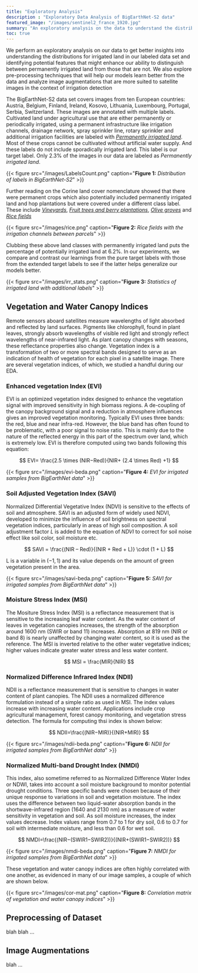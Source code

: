 ```yaml
---
title: "Exploratory Analysis"
description : "Exploratory Data Analysis of BigEarthNet-S2 data"
featured_image: "/images/sentinel2_france_1920.jpg"
summary: "An exploratory analysis on the data to understand the distributions for irrigated data as well as identify additional features that can help with irrigation detection."
toc: true
---
```


We perform an exploratory analysis on our data to get better insights into understanding the distributions for irrigated land in our labeled data set and identifying potential features that might enhance our ability to distinguish between permanently irrigated land from those that are not. We also explore pre-processing techniques that will help our models learn better from the data and analyze image augmentations that are more suited to satellite images in the context of irrigation detection

The BigEarthNet-S2 data set covers images from ten European countries: Austria, Belgium, Finland, Ireland, Kosovo, Lithuania, Luxembourg, Portugal, Serbia, Switzerland. These images are annotated with multiple labels. Cultivated land under agricultural use that are either permanently or periodically irrigated, using a permanent infrastructure like irrigation channels, drainage network, spray sprinkler line, rotary sprinkler and additional irrigation facilities are labeled with [*Permanently irrigated land*](https://land.copernicus.eu/user-corner/technical-library/corine-land-cover-nomenclature-guidelines/html/index-clc-212.html). Most of these crops cannot be cultivated without artificial water supply. And these labels do not include sporadically irrigated land. This label is our target label. Only 2.3% of the images in our data are labeled as *Permanently irrigated land*.

{{< figure src="/images/LabelsCount.png" caption="**Figure 1:** *Distribution of labels in BigEarthNet-S2*" >}}

Further reading on the Corine land cover nomenclature showed that there were permanent crops which also potentially included permanently irrigated land and hop plantations but were covered under a different class label. These include [*Vineyards*](https://land.copernicus.eu/user-corner/technical-library/corine-land-cover-nomenclature-guidelines/html/index-clc-221.html), [*Fruit trees and berry plantations*](https://land.copernicus.eu/user-corner/technical-library/corine-land-cover-nomenclature-guidelines/html/index-clc-222.html), [*Olive groves*](https://land.copernicus.eu/user-corner/technical-library/corine-land-cover-nomenclature-guidelines/html/index-clc-223.html) and [*Rice fields*](https://land.copernicus.eu/user-corner/technical-library/corine-land-cover-nomenclature-guidelines/html/index-clc-213.html)

{{< figure src="/images/rice.png" caption="**Figure 2:** *Rice fields with the irrigation channels between parcels*" >}}

Clubbing these above land classes with permanently irrigated land puts the percentage of potentially irrigated land at 6.2%. In our experiments, we compare and contrast our learnings from the pure target labels with those from the extended target labels to see if the latter helps generalize our models better.

{{< figure src="/images/irr_stats.png" caption="**Figure 3:** *Statistics of irrigated land with additional labels*" >}}

## Vegetation and Water Canopy Indices

Remote sensors aboard satellites measure wavelengths of light absorbed and reflected by land surfaces. Pigments like chlorophyll, found in plant leaves, strongly absorb wavelengths of visible red light and strongly reflect wavelengths of near-infrared light. As plant canopy changes with seasons, these reflectance properties also change. Vegetation index is a transformation of two or more spectral bands designed to serve as an indication of health of vegetation for each pixel in a satellite image. There are several vegetation indices, of which, we studied a handful during our EDA.

### Enhanced vegetation Index (EVI)

EVI is an optimized vegetation index designed to enhance the vegetation signal with improved sensitivity in high biomass regions. A de-coupling of the canopy background signal and a reduction in atmosphere influences gives an improved vegetation monitoring. Typically EVI uses three bands: the red, blue and near infra-red. However, the blue band has often found to be problematic, with a poor signal to noise ratio. This is mainly due to the nature of the reflected energy in this part of the spectrum over land, which is extremely low. EVI is therefore computed using two bands following this equation:

$$ EVI= \frac{2.5 \times (NIR−Red)}{NIR+ (2.4 \times Red) +1} $$

{{< figure src="/images/evi-beda.png" caption="**Figure 4:** *EVI for irrigated samples from BigEarthNet data*" >}}

### Soil Adjusted Vegetation Index (SAVI)
Normalized Differential Vegetative Index (NDVI) is sensitive to the effects of soil and atmosphere. SAVI is an adjusted form of widely used NDVI, developed to minimize the influence of soil brightness on spectral vegetation indices, particularly in areas of high soil composition. A soil adjustment factor *L* is added to the equation of *NDVI* to correct for soil noise effect like soil color, soil moisture etc.

$$ SAVI = \frac{(NIR – Red)}{(NIR + Red + L)} \cdot (1 + L)  $$

L is a variable in $(-1, 1)$ and its value depends on the amount of green vegetation present in the area.

{{< figure src="/images/savi-beda.png" caption="**Figure 5:** *SAVI for irrigated samples from BigEarthNet data*" >}}

### Moisture Stress Index (MSI)

The Mositure Stress Index (MSI) is a reflectance measurement that is sensitive to the increasing leaf water content. As the water content of leaves in vegetation canopies increases, the strength of the absorption around 1600 nm (SWIR or band 11) increases. Absorption at 819 nm (NIR or band 8) is nearly unaffected by changing water content, so it is used as the reference. The MSI is inverted relative to the other water vegetative indices; higher values indicate greater water stress and less water content.

$$ MSI = \frac{MIR}{NIR} $$

### Normalized Difference Infrared Index (NDII)

NDII is a reflectance measurement that is sensitive to changes in water content of plant canopies. The NDII uses a normalized difference formulation instead of a simple ratio as used in MSI. The index values increase with increasing water content. Applications include crop agricultural management, forest canopy monitoring, and vegetation stress detection. The formula for computing thsi index is shown below:

$$ NDII=\frac{(NIR−MIR)}{(NIR+MIR)} $$

{{< figure src="/images/ndii-beda.png" caption="**Figure 6:** *NDII for irrigated samples from BigEarthNet data*" >}}

### Normalized Multi-band Drought Index (NMDI)
This index, also sometime referred to as Normalized Difference Water Index or NDWI,  takes into account a soil moisture background to monitor potential drought conditions. Three specific bands were chosen because of their unique response to variations in soil and vegetation moisture. The index uses the difference between two liquid-water absorption bands in the shortwave-infrared region (1640 and 2130 nm) as a measure of water sensitivity in vegetation and soil. As soil moisture increases, the index values decrease. Index values range from 0.7 to 1 for dry soil, 0.6 to 0.7 for soil with intermediate moisture, and less than 0.6 for wet soil.

$$ NMDI=\frac{(NIR−(SWIR1−SWIR2))}{(NIR+(SWIR1−SWIR2))} $$

{{< figure src="/images/nmdi-beda.png" caption="**Figure 7:** *NMDI for irrigated samples from BigEarthNet data*" >}}

These vegetation and water canopy indices are often highly correlated with one another, as evidenced in many of our image samples, a couple of which are shown below.

{{< figure src="/images/cor-mat.png" caption="**Figure 8:** *Correlation matrix of vegetation and water canopy indices*" >}}

## Preprocessing of Dataset

blah blah ...

## Image Augmentations

blah ...
